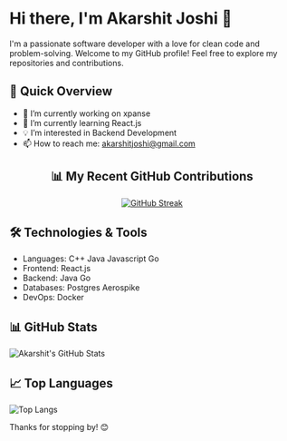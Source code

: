 # Hi there, I'm Akarshit Joshi 👋

I'm a passionate software developer with a love for clean code and problem-solving. Welcome to my GitHub profile! Feel free to explore my repositories and contributions.

## 🚀 Quick Overview

- 🔭 I’m currently working on xpanse
- 🌱 I’m currently learning React.js
- 💡 I’m interested in Backend Development
- 📫 How to reach me: akarshitjoshi@gmail.com

<!-- GITHUB CONTRIBUTION SECTION -->
<h2 align="center">📊 My Recent GitHub Contributions</h2>

<div align="center">
  
[![GitHub Streak](https://github-readme-streak-stats.herokuapp.com/?user=AKARSHITJOSHI&theme=dark&hide_border=true)](https://github.com/AKARSHITJOSHI)

</div>

## 🛠️ Technologies & Tools

- Languages: C++ Java Javascript Go
- Frontend: React.js
- Backend: Java Go
- Databases: Postgres Aerospike
- DevOps: Docker

## 📊 GitHub Stats

![Akarshit's GitHub Stats](https://github-readme-stats.vercel.app/api?username=AKARSHITJOSHI&show_icons=true&count_private=true&hide=contribs,prs)

## 📈 Top Languages

![Top Langs](https://github-readme-stats.vercel.app/api/top-langs/?username=AKARSHITJOSHI&layout=compact)


Thanks for stopping by! 😊
